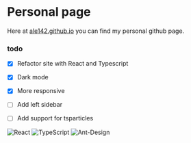 # Personal page


Here at [ale142.github.io](https://ale142.github.io/) you can find my personal github page. 


### todo
- [x] Refactor site with React and Typescript 
- [x] Dark mode
- [x] More responsive
- [ ] Add left sidebar
- [ ] Add support for tsparticles


<img alt="React" src="https://img.shields.io/badge/react%20-%2320232a.svg?&style=for-the-badge&logo=react&logoColor=%2361DAFB"/>
<img alt="TypeScript" src="https://img.shields.io/badge/typescript%20-%23007ACC.svg?&style=for-the-badge&logo=typescript&logoColor=white"/>
<img alt="Ant-Design" src="https://img.shields.io/badge/-Ant%20Design-%230170FE?&style=for-the-badge&logo=ant-design&logoColor=white"/>
